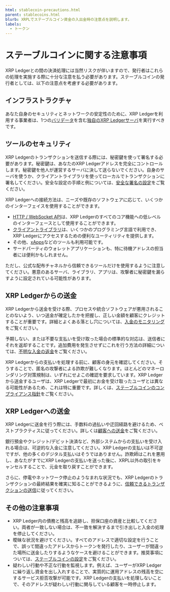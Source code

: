 ```yaml
---
html: stablecoin-precautions.html
parent: stablecoins.html
blurb: XRPLでステーブルコイン資金の入出金時の注意点を説明します。
labels:
  - トークン
---
```

# ステーブルコインに関する注意事項

XRP Ledgerとの間の決済処理には当然リスクが伴いますので、発行者はこれらの処理を実施する際に十分な注意を払う必要があります。ステーブルコインの発行者としては、以下の注意点を考慮する必要があります。


## インフラストラクチャ

あなた自身のセキュリティとネットワークの安定性のために、XRP Ledgerを利用する事業者は、1つの[バリデータ](rippled-server-modes.html#validators)を含む[独自のXRP Ledgerサーバ](../../../../infrastructure/installation/index.md)を実行すべきです。


## ツールのセキュリティ

XRP Ledgerのトランザクションを送信する際には、秘密鍵を使って署名する必要があります。秘密鍵は、あなたのXRP Ledgerアドレスを完全にコントロールします。秘密鍵を他人が運営するサーバに決して送らないでください。自身のサーバを使うか、クライアントライブラリを使ってローカルでトランザクションに署名してください。安全な設定の手順と例については、[安全な署名の設定](../../../transactions/secure-signing.md)をご覧ください。

XRP Ledgerへの接続方法は、ニーズや既存のソフトウェアに応じて、いくつかのインターフェイスを使用することができます。

- [HTTP / WebSocket API](../../../../references/http-websocket-apis/index.md)は、XRP Ledgerのすべてのコア機能への低レベルのインターフェースとして使用することができます。
- [クライアントライブラリ](../../../../references/client-libraries.md)は、いくつかのプログラミング言語で利用でき、XRP Ledgerにアクセスするための便利なユーティリティを提供します。
- その他、[xApps](https://xumm.readme.io/docs/xapps)などのツールも利用可能です。
- サードパーティのウォレットアプリケーションも、特に待機アドレスの担当者には便利かもしれません。

ただし、公式な配布チャネルから信頼できるツールだけを使用するように注意してください。悪意のあるサーバ、ライブラリ、アプリは、攻撃者に秘密鍵を漏らすように設定されている可能性があります。


## XRP Ledgerからの送金

XRP Ledgerから送金を受ける際、プロセスや統合ソフトウェアが悪用されることのないよう、いつ送金が確定したかを把握し、正しい金額を顧客にクレジットすることが重要です。詳細とよくある落とし穴については、[入金のモニタリング](../../../payment-types/robustly-monitoring-for-payments.md)をご覧ください。

予期しない、または不要な支払いを受け取った場合の標準的な対応は、送信者にそれを返却することです。追加費用を発生させずにこれを行う方法の詳細については、[不明な入金の返金](../../../payment-types/bouncing-payments.md)をご覧ください。

XRP Ledgerからの支払いを処理する前に、顧客の身元を確認してください。そうすることで、匿名の攻撃者による詐欺が難しくなります。ほとんどのマネーロンダリング対策規制は、いずれにせよこの確認を要求しています。XRP Ledgerから送金するユーザは、XRP Ledgerで最初にお金を受け取ったユーザとは異なる可能性があるため、これは特に重要です。詳しくは、[ステーブルコインのコンプライアンス指針](compliance-guidelines.md)をご覧ください。


## XRP Ledgerへの送金

XRP Ledgerに送金を行う際には、手数料の過払いや迂回経路を避けるため、ベストプラクティスに従ってください。詳しくは[顧客への送金](../../../payment-types/sending-payments-to-customers.md)をご覧ください。

銀行預金やクレジット/デビット決済など、外部システムからの支払いを受け入れる場合は、可逆的な入金に注意してください。XRP Ledgerの支払いは不可逆ですが、他の多くのデジタル支払いはそうではありません。詐欺師はこれを悪用し、あなたがすでにXRP Ledgerの支払いを送った後に、XRPL以外の取引をキャンセルすることで、元金を取り戻すことができます。

さらに、停電やネットワーク停止のようなまれな状況でも、XRP Ledgerのトランザクションの最終結果を確実に知ることができるように、[信頼できるトランザクションの送信](../../../transactions/reliable-transaction-submission.md)に従ってください。


## その他の注意事項

- XRP Ledger内の債務と残高を追跡し、担保口座の資産と比較してください。両者が一致しない場合は、不一致を解決するまで引き出しと入金の処理を停止してください。
- 曖昧な状況を避けてください。すべてのアドレスで適切な設定を行うことで、誤って間違ったアドレスからトークンを発行したり、ユーザーが間違った場所に送金したりするようなケースを避けることができます。推奨事項については、[ステーブルコインの設定](configuration.md)をご覧ください。
- 疑わしい行動や不正な行動を監視します。例えば、ユーザーがXRP Ledgerに繰り返し資金を出し入れすることで、実質的に運用アドレスの残高を空にするサービス拒否攻撃が可能です。XRP Ledgerの支払いを処理しないことで、そのアドレスが疑わしい行動に関与している顧客を一時停止します。
